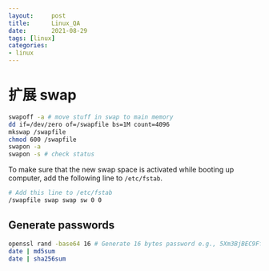 ```yaml
---
layout:     post
title:      Linux_QA
date:       2021-08-29
tags: [linux]
categories: 
- linux 
---
```

                                                                
# 扩展 swap 
```bash
swapoff -a # move stuff in swap to main memory
dd if=/dev/zero of=/swapfile bs=1M count=4096
mkswap /swapfile
chmod 600 /swapfile
swapon -a
swapon -s # check status
```

To make sure that the new swap space is activated while booting up computer, add the following line to `/etc/fstab`.
```bash
# Add this line to /etc/fstab
/swapfile swap swap sw 0 0
```


## Generate passwords
```bash
openssl rand -base64 16 # Generate 16 bytes password e.g., 5Xm3BjBEC9FffJ3rJuz+fg==
date | md5sum 
date | sha256sum
```